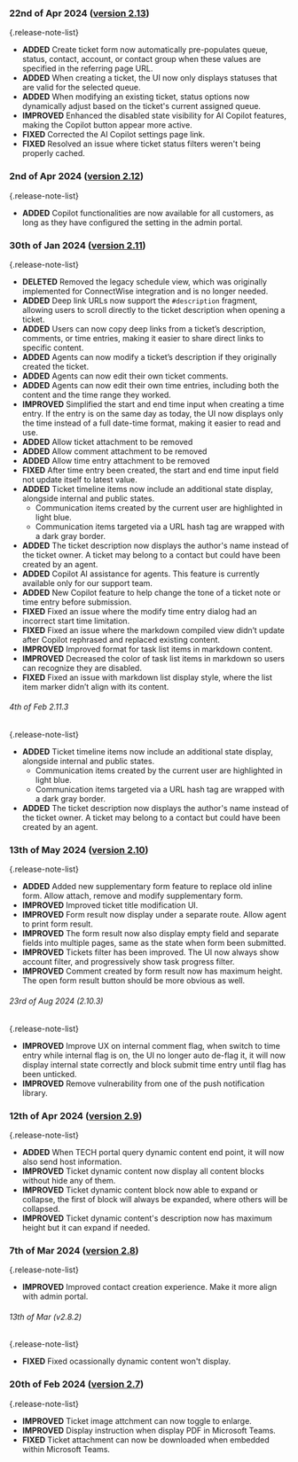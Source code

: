 ### 22nd of Apr 2024 ([version 2.13](v2.13))
{.release-note-list}
- **ADDED** Create ticket form now automatically pre-populates queue, status, contact, account, or contact group when these values are specified in the referring page URL.
- **ADDED** When creating a ticket, the UI now only displays statuses that are valid for the selected queue.
- **ADDED** When modifying an existing ticket, status options now dynamically adjust based on the ticket's current assigned queue.
- **IMPROVED** Enhanced the disabled state visibility for AI Copilot features, making the Copilot button appear more active.
- **FIXED** Corrected the AI Copilot settings page link.
- **FIXED** Resolved an issue where ticket status filters weren't being properly cached.

### 2nd of Apr 2024 ([version 2.12](v2.12))
{.release-note-list}
- **ADDED** Copilot functionalities are now available for all customers, as long as they have configured the setting in the admin portal.  

### 30th of Jan 2024 ([version 2.11](v2.11))
{.release-note-list}
- **DELETED** Removed the legacy schedule view, which was originally implemented for ConnectWise integration and is no longer needed.  
- **ADDED** Deep link URLs now support the `#description` fragment, allowing users to scroll directly to the ticket description when opening a ticket.  
- **ADDED** Users can now copy deep links from a ticket’s description, comments, or time entries, making it easier to share direct links to specific content.  
- **ADDED** Agents can now modify a ticket’s description if they originally created the ticket.  
- **ADDED** Agents can now edit their own ticket comments.  
- **ADDED** Agents can now edit their own time entries, including both the content and the time range they worked.  
- **IMPROVED** Simplified the start and end time input when creating a time entry. If the entry is on the same day as today, the UI now displays only the time instead of a full date-time format, making it easier to read and use.
- **ADDED** Allow ticket attachment to be removed
- **ADDED** Allow comment attachment to be removed
- **ADDED** Allow time entry attachment to be removed
- **FIXED** After time entry been created, the start and end time input field not update itself to latest value.
- **ADDED** Ticket timeline items now include an additional state display, alongside internal and public states.  
  - Communication items created by the current user are highlighted in light blue.  
  - Communication items targeted via a URL hash tag are wrapped with a dark gray border.  
- **ADDED** The ticket description now displays the author's name instead of the ticket owner. A ticket may belong to a contact but could have been created by an agent.  
- **ADDED** Copilot AI assistance for agents. This feature is currently available only for our support team.  
- **ADDED** New Copilot feature to help change the tone of a ticket note or time entry before submission.  
- **FIXED** Fixed an issue where the modify time entry dialog had an incorrect start time limitation.  
- **FIXED** Fixed an issue where the markdown compiled view didn’t update after Copilot rephrased and replaced existing content.  
- **IMPROVED** Improved format for task list items in markdown content.
- **IMPROVED** Decreased the color of task list items in markdown so users can recognize they are disabled.  
- **FIXED** Fixed an issue with markdown list display style, where the list item marker didn’t align with its content.  

###### 4th of Feb 2.11.3
{.release-note-list}
- **ADDED** Ticket timeline items now include an additional state display, alongside internal and public states.  
  - Communication items created by the current user are highlighted in light blue.
  - Communication items targeted via a URL hash tag are wrapped with a dark gray border.
- **ADDED** The ticket description now displays the author's name instead of the ticket owner. A ticket may belong to a contact but could have been created by an agent.


### 13th of May 2024 ([version 2.10](v2.10))
{.release-note-list}
- **ADDED** Added new supplementary form feature to replace old inline form. Allow attach, remove and modify supplementary form.
- **IMPROVED** Improved ticket title modification UI.
- **IMPROVED** Form result now display under a separate route. Allow agent to print form result.
- **IMPROVED** The form result now also display empty field and separate fields into multiple pages, same as the state when form been submitted.
- **IMPROVED** Tickets filter has been improved. The UI now always show account filter, and progressively show task progress filter.
- **IMPROVED** Comment created by form result now has maximum height. The open form result button should be more obvious as well.

###### 23rd of Aug 2024 (2.10.3)
{.release-note-list}
- **IMPROVED** Improve UX on internal comment flag, when switch to time entry while internal flag is on, the UI no longer auto de-flag it, it will now display internal state correctly and block submit time entry until flag has been unticked.
- **IMPROVED** Remove vulnerability from one of the push notification library.

### 12th of Apr 2024 ([version 2.9](v2.9))
{.release-note-list}
- **ADDED** When TECH portal query dynamic content end point, it will now also send host information.
- **IMPROVED** Ticket dynamic content now display all content blocks without hide any of them.
- **IMPROVED** Ticket dynamic content block now able to expand or collapse, the first of block will always be expanded, where others will be collapsed.
- **IMPROVED** Ticket dynamic content's description now has maximum height but it can expand if needed.

### 7th of Mar 2024 ([version 2.8](v2.8))
{.release-note-list}
- **IMPROVED** Improved contact creation experience. Make it more align with admin portal.

###### 13th of Mar (v2.8.2)
{.release-note-list}
- **FIXED** Fixed ocassionally dynamic content won't display. 

### 20th of Feb 2024 ([version 2.7](v2.7))
{.release-note-list}
- **IMPROVED** Ticket image attchment can now toggle to enlarge.
- **IMPROVED** Display instruction when display PDF in Microsoft Teams.
- **FIXED** Ticket attachment can now be downloaded when embedded within Microsoft Teams.
